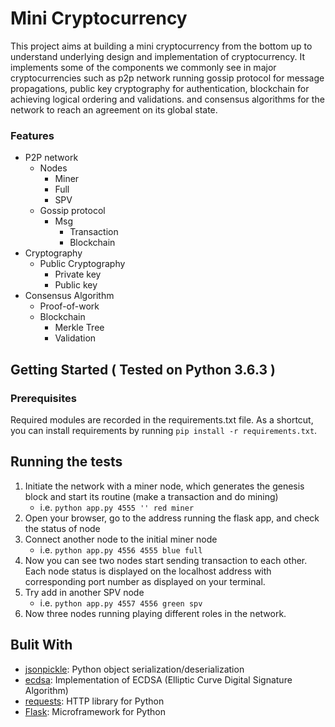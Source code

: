 # Mini Cryptocurrency

This project aims at building a mini cryptocurrency from the bottom up to understand underlying design and implementation of cryptocurrency. It implements some of the components we commonly see in major cryptocurrencies such as p2p network running gossip protocol for message propagations, public key cryptography for authentication, blockchain for achieving logical ordering and validations. and consensus algorithms for the network to reach an agreement on its global state.

### Features

- P2P network
    - Nodes
        - Miner
        - Full
        - SPV
    - Gossip protocol
        - Msg
            - Transaction
            - Blockchain
- Cryptography
    - Public Cryptography
        - Private key
        - Public key
- Consensus Algorithm
    - Proof-of-work
    - Blockchain
        - Merkle Tree
        - Validation

## Getting Started ( Tested on Python 3.6.3 )

### Prerequisites

Required modules are recorded in the requirements.txt file.
As a shortcut, you can install requirements by running `pip install -r requirements.txt`.

## Running the tests

1. Initiate the network with a miner node, which generates the genesis block and start its routine (make a transaction and do mining)
    - i.e. `python app.py 4555 '' red miner`
2. Open your browser, go to the address running the flask app, and check the status of node
3. Connect another node to the initial miner node
    - i.e. `python app.py 4556 4555 blue full`
4. Now you can see two nodes start sending transaction to each other. Each node status is displayed on the localhost address with corresponding port number as displayed on your terminal.
5. Try add in another SPV node
    - i.e. `python app.py 4557 4556 green spv`
6. Now three nodes running playing different roles in the network.

## Bulit With

- [jsonpickle](https://jsonpickle.github.io/): Python object serialization/deserialization 
- [ecdsa](https://github.com/warner/python-ecdsa): Implementation of ECDSA (Elliptic Curve Digital Signature Algorithm)
- [requests](http://docs.python-requests.org/en/master/): HTTP library for Python
- [Flask](http://flask.pocoo.org/): Microframework for Python
